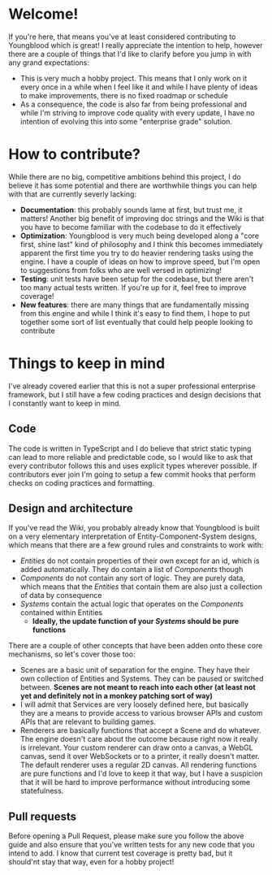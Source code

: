 # Welcome!

If you're here, that means you've at least considered contributing to Youngblood which is great! I really appreciate the intention to help, however there are a couple of things that I'd like to clarify before you jump in with any grand expectations:

- This is very much a hobby project. This means that I only work on it every once in a while when I feel like it and while I have plenty of ideas to make improvements, there is no fixed roadmap or schedule
- As a consequence, the code is also far from being professional and while I'm striving to improve code quality with every update, I have no intention of evolving this into some "enterprise grade" solution.

# How to contribute?

While there are no big, competitive ambitions behind this project, I do believe it has some potential and there are worthwhile things you can help with that are currently severly lacking:

- **Documentation**: this probably sounds lame at first, but trust me, it matters! Another big benefit of improving doc strings and the Wiki is that you have to become familiar with the codebase to do it effectively
- **Optimization**: Youngblood is very much being developed along a "core first, shine last" kind of philosophy and I think this becomes immediately apparent the first time you try to do heavier rendering tasks using the engine. I have a couple of ideas on how to improve speed, but I'm open to suggestions from folks who are well versed in optimizing!
- **Testing**: unit tests have been setup for the codebase, but there aren't too many actual tests written. If you're up for it, feel free to improve coverage!
- **New features**: there are many things that are fundamentally missing from this engine and while I think it's easy to find them, I hope to put together some sort of list eventually that could help people looking to contribute

# Things to keep in mind

I've already covered earlier that this is not a super professional enterprise framework, but I still have a few coding practices and design decisions that I constantly want to keep in mind.

## Code

The code is written in TypeScript and I do believe that strict static typing can lead to more reliable and predictable code, so I would like to ask that every contributor follows this and uses explicit types wherever possible. If contributors ever join I'm going to setup a few commit hooks that perform checks on coding practices and formatting.

## Design and architecture

If you've read the Wiki, you probably already know that Youngblood is built on a very elementary interpretation of Entity-Component-System designs, which means that there are a few ground rules and constraints to work with:

- *Entities* do not contain properties of their own except for an id, which is added automatically. They do contain a list of *Components* though
- *Components* do not contain any sort of logic. They are purely data, which means that the *Entities* that contain them are also just a collection of data by consequence
- *Systems* contain the actual logic that operates on the *Components* contained within Entities
  - **Ideally, the update function of your *Systems* should be pure functions**

There are a couple of other concepts that have been adden onto these core mechanisms, so let's cover those too:

- Scenes are a basic unit of separation for the engine. They have their own collection of Entities and Systems. They can be paused or switched between. **Scenes are not meant to reach into each other (at least not yet and definitely not in a monkey patching sort of way)**
- I will admit that Services are very loosely defined here, but basically they are a means to provide access to various browser APIs and custom APIs that are relevant to building games.
- Renderers are basically functions that accept a Scene and do whatever. The engine doesn't care about the outcome because right now it really is irrelevant. Your custom renderer can draw onto a canvas, a WebGL canvas, send it over WebSockets or to a printer, it really doesn't matter. The default renderer uses a regular 2D canvas. All rendering functions are pure functions and I'd love to keep it that way, but I have a suspicion that it will be hard to improve performance without introducing some statefulness.

## Pull requests

Before opening a Pull Request, please make sure you follow the above guide and also ensure that you've written tests for any new code that you intend to add. I know that current test coverage is pretty bad, but it should'nt stay that way, even for a hobby project!